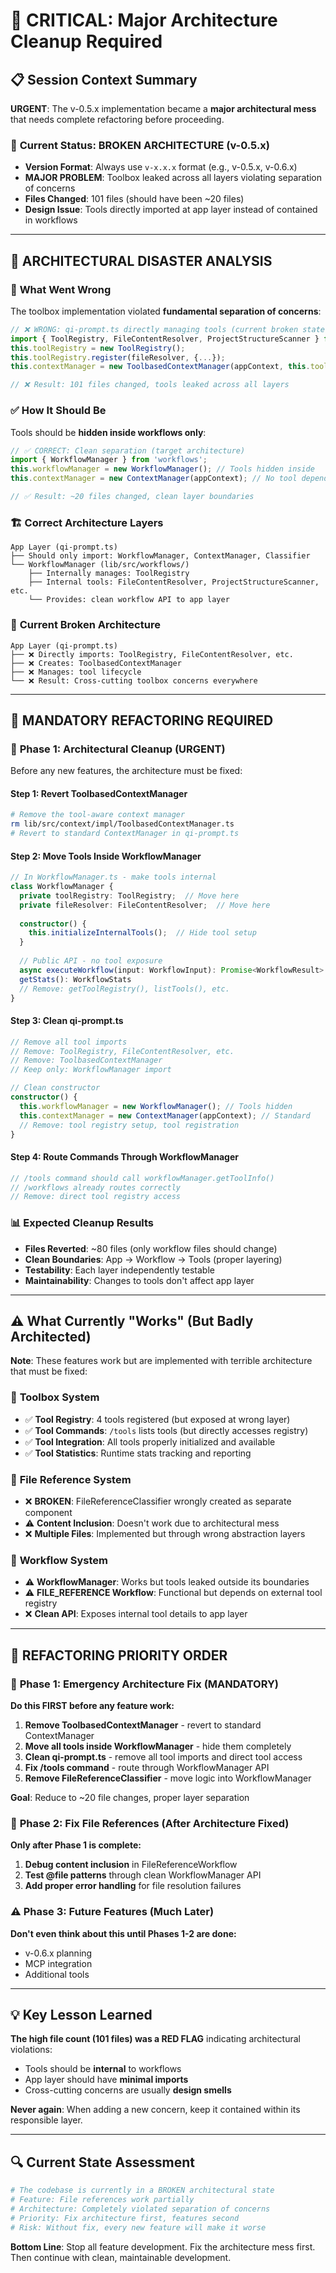 # 🚨 CRITICAL: Major Architecture Cleanup Required

## 📋 **Session Context Summary**

**URGENT**: The v-0.5.x implementation became a **major architectural mess** that needs complete refactoring before proceeding.

### 🎯 **Current Status**: BROKEN ARCHITECTURE (v-0.5.x)
- **Version Format**: Always use `v-x.x.x` format (e.g., v-0.5.x, v-0.6.x)
- **MAJOR PROBLEM**: Toolbox leaked across all layers violating separation of concerns
- **Files Changed**: 101 files (should have been ~20 files)
- **Design Issue**: Tools directly imported at app layer instead of contained in workflows

---

## 🚨 **ARCHITECTURAL DISASTER ANALYSIS**

### 🔴 **What Went Wrong**
The toolbox implementation violated **fundamental separation of concerns**:

```typescript
// ❌ WRONG: qi-prompt.ts directly managing tools (current broken state)
import { ToolRegistry, FileContentResolver, ProjectStructureScanner } from 'tools';
this.toolRegistry = new ToolRegistry();
this.toolRegistry.register(fileResolver, {...});
this.contextManager = new ToolbasedContextManager(appContext, this.toolRegistry);

// ❌ Result: 101 files changed, tools leaked across all layers
```

### ✅ **How It Should Be**
Tools should be **hidden inside workflows only**:

```typescript
// ✅ CORRECT: Clean separation (target architecture)
import { WorkflowManager } from 'workflows';
this.workflowManager = new WorkflowManager(); // Tools hidden inside
this.contextManager = new ContextManager(appContext); // No tool dependency

// ✅ Result: ~20 files changed, clean layer boundaries
```

### 🏗️ **Correct Architecture Layers**
```
App Layer (qi-prompt.ts)
├── Should only import: WorkflowManager, ContextManager, Classifier
└── WorkflowManager (lib/src/workflows/)
    ├── Internally manages: ToolRegistry
    ├── Internal tools: FileContentResolver, ProjectStructureScanner, etc.
    └── Provides: clean workflow API to app layer
```

### 🚫 **Current Broken Architecture**
```
App Layer (qi-prompt.ts) 
├── ❌ Directly imports: ToolRegistry, FileContentResolver, etc.
├── ❌ Creates: ToolbasedContextManager  
├── ❌ Manages: tool lifecycle
└── ❌ Result: Cross-cutting toolbox concerns everywhere
```

---

## 🔧 **MANDATORY REFACTORING REQUIRED**

### 🎯 **Phase 1: Architectural Cleanup (URGENT)**
Before any new features, the architecture must be fixed:

#### **Step 1: Revert ToolbasedContextManager**
```bash
# Remove the tool-aware context manager
rm lib/src/context/impl/ToolbasedContextManager.ts
# Revert to standard ContextManager in qi-prompt.ts
```

#### **Step 2: Move Tools Inside WorkflowManager** 
```typescript
// In WorkflowManager.ts - make tools internal
class WorkflowManager {
  private toolRegistry: ToolRegistry;  // Move here
  private fileResolver: FileContentResolver;  // Move here
  
  constructor() {
    this.initializeInternalTools();  // Hide tool setup
  }
  
  // Public API - no tool exposure
  async executeWorkflow(input: WorkflowInput): Promise<WorkflowResult>
  getStats(): WorkflowStats
  // Remove: getToolRegistry(), listTools(), etc.
}
```

#### **Step 3: Clean qi-prompt.ts**
```typescript
// Remove all tool imports
// Remove: ToolRegistry, FileContentResolver, etc.
// Remove: ToolbasedContextManager
// Keep only: WorkflowManager import

// Clean constructor
constructor() {
  this.workflowManager = new WorkflowManager(); // Tools hidden
  this.contextManager = new ContextManager(appContext); // Standard
  // Remove: tool registry setup, tool registration
}
```

#### **Step 4: Route Commands Through WorkflowManager**
```typescript
// /tools command should call workflowManager.getToolInfo()
// /workflows already routes correctly  
// Remove: direct tool registry access
```

### 📊 **Expected Cleanup Results**
- **Files Reverted**: ~80 files (only workflow files should change)
- **Clean Boundaries**: App → Workflow → Tools (proper layering)
- **Testability**: Each layer independently testable
- **Maintainability**: Changes to tools don't affect app layer

---

## ⚠️ **What Currently "Works" (But Badly Architected)**

**Note**: These features work but are implemented with terrible architecture that must be fixed:

### 🧰 **Toolbox System**
- ✅ **Tool Registry**: 4 tools registered (but exposed at wrong layer)
- ✅ **Tool Commands**: `/tools` lists tools (but directly accesses registry)
- ✅ **Tool Integration**: All tools properly initialized and available
- ✅ **Tool Statistics**: Runtime stats tracking and reporting

### 📁 **File Reference System** 
- ❌ **BROKEN**: FileReferenceClassifier wrongly created as separate component
- ⚠️ **Content Inclusion**: Doesn't work due to architectural mess
- ❌ **Multiple Files**: Implemented but through wrong abstraction layers

### 🔄 **Workflow System**
- ⚠️ **WorkflowManager**: Works but tools leaked outside its boundaries
- ⚠️ **FILE_REFERENCE Workflow**: Functional but depends on external tool registry
- ❌ **Clean API**: Exposes internal tool details to app layer

---

## 🎯 **REFACTORING PRIORITY ORDER**

### 🚨 **Phase 1: Emergency Architecture Fix (MANDATORY)**
**Do this FIRST before any feature work:**

1. **Remove ToolbasedContextManager** - revert to standard ContextManager
2. **Move all tools inside WorkflowManager** - hide them completely
3. **Clean qi-prompt.ts** - remove all tool imports and direct tool access
4. **Fix /tools command** - route through WorkflowManager API
5. **Remove FileReferenceClassifier** - move logic into WorkflowManager

**Goal**: Reduce to ~20 file changes, proper layer separation

### 🔧 **Phase 2: Fix File References (After Architecture Fixed)**
**Only after Phase 1 is complete:**

1. **Debug content inclusion** in FileReferenceWorkflow
2. **Test @file patterns** through clean WorkflowManager API
3. **Add proper error handling** for file resolution failures

### ⚠️ **Phase 3: Future Features (Much Later)**
**Don't even think about this until Phases 1-2 are done:**
- v-0.6.x planning
- MCP integration  
- Additional tools

---

## 💡 **Key Lesson Learned**

**The high file count (101 files) was a RED FLAG** indicating architectural violations:
- Tools should be **internal** to workflows
- App layer should have **minimal imports**
- Cross-cutting concerns are usually **design smells**

**Never again**: When adding a new concern, keep it contained within its responsible layer.

---

## 🔍 **Current State Assessment**

```bash
# The codebase is currently in a BROKEN architectural state
# Feature: File references work partially
# Architecture: Completely violated separation of concerns  
# Priority: Fix architecture first, features second
# Risk: Without fix, every new feature will make it worse
```

**Bottom Line**: Stop all feature development. Fix the architecture mess first. Then continue with clean, maintainable development.